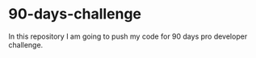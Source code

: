 # 90-days-challenge
In this repository I am going to push my code for 90 days pro developer challenge.
